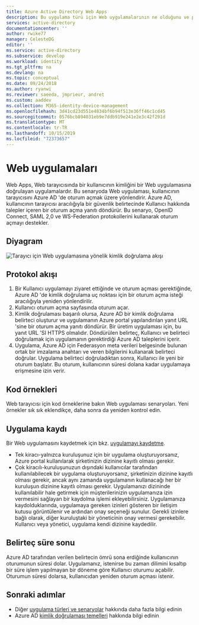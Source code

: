 ```yaml
---
title: Azure Active Directory Web Apps
description: Bu uygulama türü için Web uygulamalarının ne olduğunu ve protokol akışı, kayıt ve belirteç süre sonu hakkındaki temel bilgileri açıklar.
services: active-directory
documentationcenter: ''
author: rwike77
manager: CelesteDG
editor: ''
ms.service: active-directory
ms.subservice: develop
ms.workload: identity
ms.tgt_pltfrm: na
ms.devlang: na
ms.topic: conceptual
ms.date: 09/24/2018
ms.author: ryanwi
ms.reviewer: saeeda, jmprieur, andret
ms.custom: aaddev
ms.collection: M365-identity-device-management
ms.openlocfilehash: 3d41cd23d551e4834bf6b94f513e36ff46c1cd45
ms.sourcegitcommit: 0576bcb894031eb9e7ddb919e241e2e3c42f291d
ms.translationtype: MT
ms.contentlocale: tr-TR
ms.lasthandoff: 10/15/2019
ms.locfileid: "72373657"
---
```

# <a name="web-apps"></a>Web uygulamaları

Web Apps, Web tarayıcısında bir kullanıcının kimliğini bir Web uygulamasına doğrulayan uygulamalardır. Bu senaryoda Web uygulaması, kullanıcının tarayıcısını Azure AD 'de oturum açmak üzere yönlendirir. Azure AD, kullanıcının tarayıcısı aracılığıyla bir güvenlik belirtecinde Kullanıcı hakkında talepler içeren bir oturum açma yanıtı döndürür. Bu senaryo, OpenID Connect, SAML 2,0 ve WS-Federation protokollerini kullanarak oturum açmayı destekler.

## <a name="diagram"></a>Diyagram

![Tarayıcı için Web uygulamasına yönelik kimlik doğrulama akışı](./media/authentication-scenarios/web_browser_to_web_api.png)

## <a name="protocol-flow"></a>Protokol akışı

1. Bir Kullanıcı uygulamayı ziyaret ettiğinde ve oturum açması gerektiğinde, Azure AD 'de kimlik doğrulama uç noktası için bir oturum açma isteği aracılığıyla yeniden yönlendirilir.
1. Kullanıcı oturum açma sayfasında oturum açar.
1. Kimlik doğrulaması başarılı olursa, Azure AD bir kimlik doğrulama belirteci oluşturur ve uygulamanın Azure portal yapılandırılan yanıt URL 'sine bir oturum açma yanıtı döndürür. Bir üretim uygulaması için, bu yanıt URL 'SI HTTPS olmalıdır. Döndürülen belirteç, Kullanıcı ve belirteci doğrulamak için uygulamanın gerektirdiği Azure AD taleplerini içerir.
1. Uygulama, Azure AD için Federasyon meta verileri belgesinde bulunan ortak bir imzalama anahtarı ve veren bilgilerini kullanarak belirteci doğrular. Uygulama belirteci doğruladıktan sonra, Kullanıcı ile yeni bir oturum başlatır. Bu oturum, kullanıcının süresi dolana kadar uygulamaya erişmesine izin verir.

## <a name="code-samples"></a>Kod örnekleri

Web tarayıcısı için kod örneklerine bakın Web uygulaması senaryoları. Yeni örnekler sık sık eklendikçe, daha sonra da yeniden kontrol edin.

## <a name="app-registration"></a>Uygulama kaydı

Bir Web uygulamasını kaydetmek için bkz. [uygulamayı kaydetme](quickstart-register-app.md).

* Tek kiracı-yalnızca kuruluşunuz için bir uygulama oluşturuyorsanız, Azure portal kullanılarak şirketinizin dizinine kayıtlı olması gerekir.
* Çok kiracılı-kuruluşunuzun dışındaki kullanıcılar tarafından kullanılabilecek bir uygulama oluşturuyorsanız, şirketinizin dizinine kayıtlı olması gerekir, ancak aynı zamanda uygulamanın kullanacağı her bir kuruluşun dizinine kayıtlı olması gerekir. Uygulamanızı dizininde kullanılabilir hale getirmek için müşterilerinizin uygulamanıza izin vermesini sağlayan bir kaydolma işlemi ekleyebilirsiniz. Uygulamanıza kaydolduklarında, uygulamaya gereken izinleri gösteren bir iletişim kutusu görüntülenir ve ardından onay seçeneği sunulur. Gerekli izinlere bağlı olarak, diğer kuruluştaki bir yöneticinin onay vermesi gerekebilir. Kullanıcı veya yönetici, uygulama kendi dizinine kaydedilir.

## <a name="token-expiration"></a>Belirteç süre sonu

Azure AD tarafından verilen belirtecin ömrü sona erdiğinde kullanıcının oturumunun süresi dolar. Uygulamanız, istenirse bu zaman dilimini kısaltıp bir süre işlem yapılmayan bir döneme göre Kullanıcı oturumu açabilir. Oturumun süresi dolarsa, kullanıcıdan yeniden oturum açması istenir.

## <a name="next-steps"></a>Sonraki adımlar

* Diğer [uygulama türleri ve senaryolar](app-types.md) hakkında daha fazla bilgi edinin
* Azure AD [kimlik doğrulaması temelleri](v1-authentication-scenarios.md) hakkında bilgi edinin
